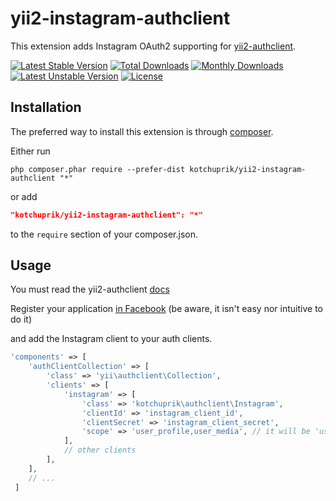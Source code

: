 # yii2-instagram-authclient

This extension adds Instagram OAuth2 supporting for [yii2-authclient](https://github.com/yiisoft/yii2-authclient).

[![Latest Stable Version](https://poser.pugx.org/kotchuprik/yii2-instagram-authclient/v/stable)](https://packagist.org/packages/kotchuprik/yii2-instagram-authclient)
[![Total Downloads](https://poser.pugx.org/kotchuprik/yii2-instagram-authclient/downloads)](https://packagist.org/packages/kotchuprik/yii2-instagram-authclient)
[![Monthly Downloads](https://poser.pugx.org/kotchuprik/yii2-instagram-authclient/d/monthly)](https://packagist.org/packages/kotchuprik/yii2-instagram-authclient)
[![Latest Unstable Version](https://poser.pugx.org/kotchuprik/yii2-instagram-authclient/v/unstable)](https://packagist.org/packages/kotchuprik/yii2-instagram-authclient)
[![License](https://poser.pugx.org/kotchuprik/yii2-instagram-authclient/license)](https://packagist.org/packages/kotchuprik/yii2-instagram-authclient)

## Installation

The preferred way to install this extension is through [composer](http://getcomposer.org/download/).

Either run

```
php composer.phar require --prefer-dist kotchuprik/yii2-instagram-authclient "*"
```

or add

```json
"kotchuprik/yii2-instagram-authclient": "*"
```

to the `require` section of your composer.json.

## Usage

You must read the yii2-authclient [docs](https://github.com/yiisoft/yii2/blob/master/docs/guide/security-auth-clients.md)

Register your application [in Facebook](https://developers.facebook.com/docs/apps/) (be aware, it isn't easy nor intuitive to do it)

and add the Instagram client to your auth clients.

```php
'components' => [
    'authClientCollection' => [
        'class' => 'yii\authclient\Collection',
        'clients' => [
            'instagram' => [
                'class' => 'kotchuprik\authclient\Instagram',
                'clientId' => 'instagram_client_id',
                'clientSecret' => 'instagram_client_secret',
                'scope' => 'user_profile,user_media', // it will be 'user_profile' if you don't set this
            ],
            // other clients
        ],
    ],
    // ...
 ]
 ```
